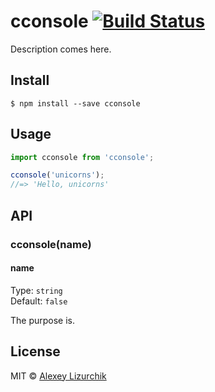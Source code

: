 # cconsole [![Build Status](https://travis-ci.org/likerRr/cconsole.svg?branch=master)](https://travis-ci.org/likerRr/cconsole)

Description comes here.


## Install

```
$ npm install --save cconsole
```


## Usage

```javascript
import cconsole from 'cconsole';

cconsole('unicorns');
//=> 'Hello, unicorns'
```


## API

### cconsole(name)

#### name

Type: `string`<br>
Default: `false`

The purpose is.

## License

MIT © [Alexey Lizurchik](https://github.com/likerRr)
